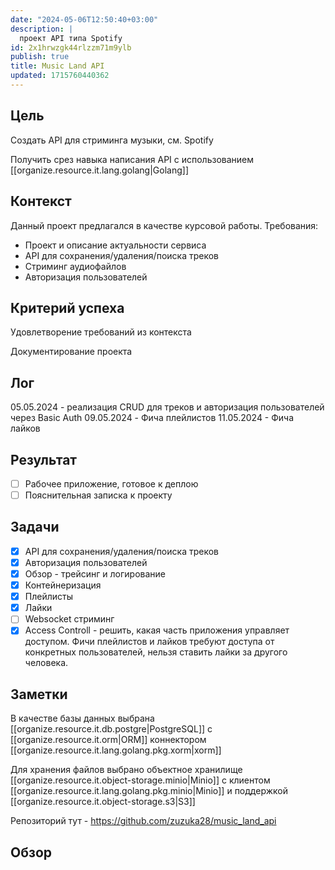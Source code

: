 ```yaml
---
date: "2024-05-06T12:50:40+03:00"
description: |
  проект API типа Spotify
id: 2x1hrwzgk44rlzzm71m9ylb
publish: true
title: Music Land API
updated: 1715760440362
---
```

## Цель

Создать API для стриминга музыки, см. Spotify

Получить срез навыка написания API с использованием [[organize.resource.it.lang.golang|Golang]]

## Контекст

Данный проект предлагался в качестве курсовой работы.
Требования:

- Проект и описание актуальности сервиса
- API для сохранения/удаления/поиска треков
- Стриминг аудиофайлов
- Авторизация пользователей

## Критерий успеха

Удовлетворение требований из контекста

Документирование проекта

## Лог

05.05.2024 - реализация CRUD для треков и авторизация пользователей через Basic Auth
09.05.2024 - Фича плейлистов
11.05.2024 - Фича лайков

## Результат

- [ ] Рабочее приложение, готовое к деплою
- [ ] Пояснительная записка к проекту

## Задачи

- [x] API для сохранения/удаления/поиска треков
- [x] Авторизация пользователей
- [x] Обзор - трейсинг и логирование
- [x] Контейнеризация
- [x] Плейлисты
- [x] Лайки
- [ ] Websocket стриминг
- [x] Access Controll - решить, какая часть приложения управляет доступом. Фичи плейлистов и лайков требуют доступа от конкретных пользователей, нельзя ставить лайки за другого человека.

## Заметки

В качестве базы данных выбрана [[organize.resource.it.db.postgre|PostgreSQL]] с [[organize.resource.it.orm|ORM]] коннектором [[organize.resource.it.lang.golang.pkg.xorm|xorm]]

Для хранения файлов выбрано объектное хранилище [[organize.resource.it.object-storage.minio|Minio]] с клиентом [[organize.resource.it.lang.golang.pkg.minio|Minio]] и поддержкой [[organize.resource.it.object-storage.s3|S3]]

Репозиторий тут - <https://github.com/zuzuka28/music_land_api>

## Обзор
